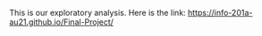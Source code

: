 This is our exploratory analysis. Here is the link: https://info-201a-au21.github.io/Final-Project/
